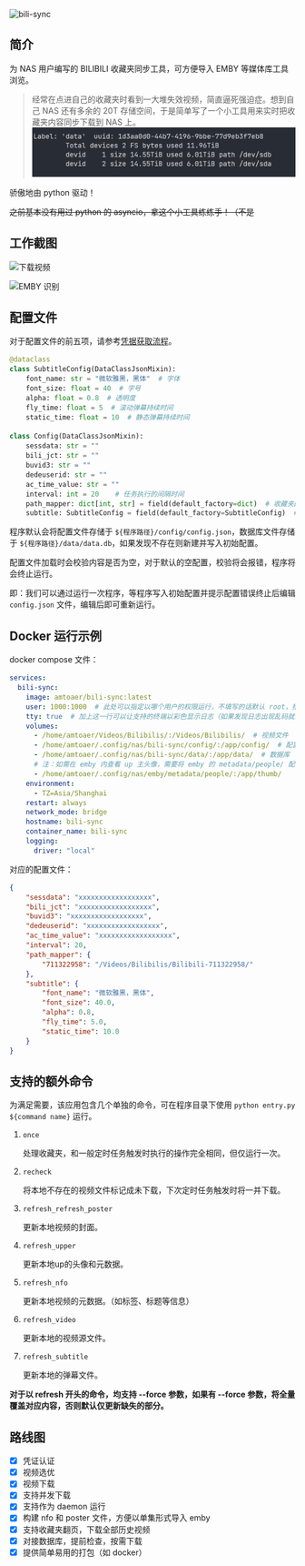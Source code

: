 ![bili-sync](https://socialify.git.ci/amtoaer/bili-sync/image?description=1&font=KoHo&issues=1&language=1&logo=https%3A%2F%2Fs2.loli.net%2F2023%2F12%2F02%2F9EwT2yInOu1d3zm.png&name=1&owner=1&pattern=Signal&pulls=1&stargazers=1&theme=Light)

## 简介

为 NAS 用户编写的 BILIBILI 收藏夹同步工具，可方便导入 EMBY 等媒体库工具浏览。

> 经常在点进自己的收藏夹时看到一大堆失效视频，简直逼死强迫症。想到自己 NAS 还有多余的 20T 存储空间，于是简单写了一个小工具用来实时把收藏夹内容同步下载到 NAS 上。
> ![](asset/space.png)

骄傲地由 python 驱动！

~~之前基本没有用过 python 的 asyncio，拿这个小工具练练手！（不是~~

## 工作截图

![下载视频](https://raw.githubusercontent.com/amtoaer/bili-sync/main/asset/run.png)

![EMBY 识别](https://raw.githubusercontent.com/amtoaer/bili-sync/main/asset/emby.png)

## 配置文件

对于配置文件的前五项，请参考[凭据获取流程](https://nemo2011.github.io/bilibili-api/#/get-credential)。

```python
@dataclass
class SubtitleConfig(DataClassJsonMixin):
    font_name: str = "微软雅黑，黑体"  # 字体
    font_size: float = 40  # 字号
    alpha: float = 0.8  # 透明度
    fly_time: float = 5  # 滚动弹幕持续时间
    static_time: float = 10  # 静态弹幕持续时间

class Config(DataClassJsonMixin):
    sessdata: str = ""
    bili_jct: str = ""
    buvid3: str = ""
    dedeuserid: str = ""
    ac_time_value: str = ""
    interval: int = 20    # 任务执行的间隔时间
    path_mapper: dict[int, str] = field(default_factory=dict)  # 收藏夹的 id 到存储目录的映射
    subtitle: SubtitleConfig = field(default_factory=SubtitleConfig)  # 字幕相关设置
```

程序默认会将配置文件存储于 `${程序路径}/config/config.json`，数据库文件存储于 `${程序路径}/data/data.db`，如果发现不存在则新建并写入初始配置。

配置文件加载时会校验内容是否为空，对于默认的空配置，校验将会报错，程序将会终止运行。

即：我们可以通过运行一次程序，等程序写入初始配置并提示配置错误终止后编辑 `config.json` 文件，编辑后即可重新运行。


## Docker 运行示例

docker compose 文件：
```yaml
services:
  bili-sync:
    image: amtoaer/bili-sync:latest
    user: 1000:1000  # 此处可以指定以哪个用户的权限运行，不填写的话默认 root，推荐填写。
    tty: true  # 加上这一行可以让支持的终端以彩色显示日志（如果发现日志出现乱码就去掉）
    volumes:
      - /home/amtoaer/Videos/Bilibilis/:/Videos/Bilibilis/  # 视频文件
      - /home/amtoaer/.config/nas/bili-sync/config/:/app/config/  # 配置文件
      - /home/amtoaer/.config/nas/bili-sync/data/:/app/data/  # 数据库
      # 注：如需在 emby 内查看 up 主头像，需要将 emby 的 metadata/people/ 配置目录挂载至容器的 /app/thumb/
      - /home/amtoaer/.config/nas/emby/metadata/people/:/app/thumb/
    environment:
      - TZ=Asia/Shanghai
    restart: always
    network_mode: bridge
    hostname: bili-sync
    container_name: bili-sync
    logging:
      driver: "local"
```

对应的配置文件：

```json
{
    "sessdata": "xxxxxxxxxxxxxxxxxx",
    "bili_jct": "xxxxxxxxxxxxxxxxxx",
    "buvid3": "xxxxxxxxxxxxxxxxxx",
    "dedeuserid": "xxxxxxxxxxxxxxxxxx",
    "ac_time_value": "xxxxxxxxxxxxxxxxxx",
    "interval": 20,
    "path_mapper": {
        "711322958": "/Videos/Bilibilis/Bilibili-711322958/"
    },
    "subtitle": {
        "font_name": "微软雅黑，黑体",
        "font_size": 40.0,
        "alpha": 0.8,
        "fly_time": 5.0,
        "static_time": 10.0
    }
}
```

## 支持的额外命令

为满足需要，该应用包含几个单独的命令，可在程序目录下使用 `python entry.py ${command name}` 运行。

1. `once`

    处理收藏夹，和一般定时任务触发时执行的操作完全相同，但仅运行一次。
2. `recheck` 

    将本地不存在的视频文件标记成未下载，下次定时任务触发时将一并下载。
3. `refresh_refresh_poster`

    更新本地视频的封面。
3. `refresh_upper`

    更新本地up的头像和元数据。
3. `refresh_nfo`

    更新本地视频的元数据。（如标签、标题等信息）
3. `refresh_video`

    更新本地的视频源文件。
3. `refresh_subtitle`

    更新本地的弹幕文件。

**对于以 refresh 开头的命令，均支持 --force 参数，如果有 --force 参数，将全量覆盖对应内容，否则默认仅更新缺失的部分。**

## 路线图

- [x] 凭证认证
- [x] 视频选优
- [x] 视频下载
- [x] 支持并发下载
- [x] 支持作为 daemon 运行
- [x] 构建 nfo 和 poster 文件，方便以单集形式导入 emby
- [x] 支持收藏夹翻页，下载全部历史视频
- [x] 对接数据库，提前检查，按需下载
- [x] 提供简单易用的打包（如 docker）

